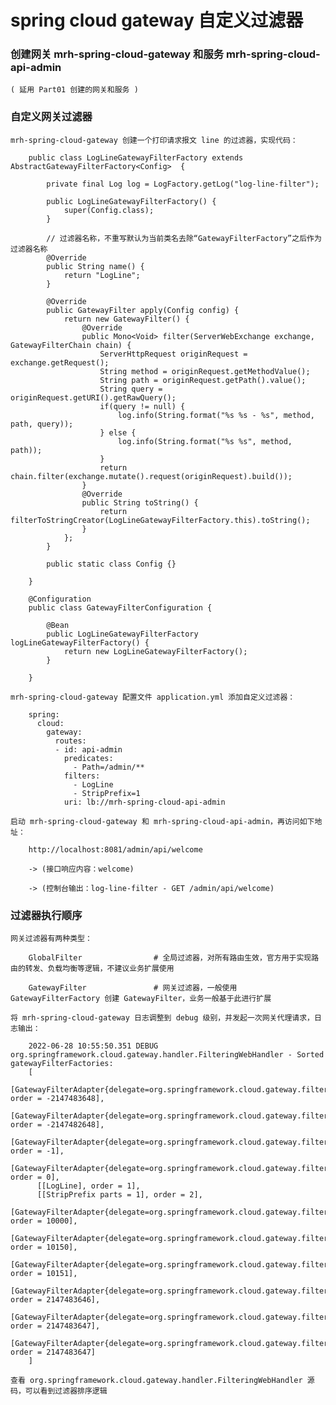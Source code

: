 
# spring cloud gateway 自定义过滤器

### 创建网关 mrh-spring-cloud-gateway 和服务 mrh-spring-cloud-api-admin

    ( 延用 Part01 创建的网关和服务 )

### 自定义网关过滤器

    mrh-spring-cloud-gateway 创建一个打印请求报文 line 的过滤器，实现代码：

        public class LogLineGatewayFilterFactory extends AbstractGatewayFilterFactory<Config>  {

            private final Log log = LogFactory.getLog("log-line-filter");

            public LogLineGatewayFilterFactory() {
                super(Config.class);
            }

            // 过滤器名称，不重写默认为当前类名去除“GatewayFilterFactory”之后作为过滤器名称
            @Override
            public String name() {
                return "LogLine";
            }

            @Override
            public GatewayFilter apply(Config config) {
                return new GatewayFilter() {
                    @Override
                    public Mono<Void> filter(ServerWebExchange exchange, GatewayFilterChain chain) {
                        ServerHttpRequest originRequest = exchange.getRequest();
                        String method = originRequest.getMethodValue();
                        String path = originRequest.getPath().value();
                        String query = originRequest.getURI().getRawQuery();
                        if(query != null) {
                            log.info(String.format("%s %s - %s", method, path, query));
                        } else {
                            log.info(String.format("%s %s", method, path));
                        }
                        return chain.filter(exchange.mutate().request(originRequest).build());
                    }
                    @Override
                    public String toString() {
                        return filterToStringCreator(LogLineGatewayFilterFactory.this).toString();
                    }
                };
            }

            public static class Config {}

        }

        @Configuration
        public class GatewayFilterConfiguration {

            @Bean
            public LogLineGatewayFilterFactory logLineGatewayFilterFactory() {
                return new LogLineGatewayFilterFactory();
            }

        }

    mrh-spring-cloud-gateway 配置文件 application.yml 添加自定义过滤器：

        spring:
          cloud:
            gateway:
              routes:
              - id: api-admin
                predicates:
                  - Path=/admin/**
                filters:
                  - LogLine
                  - StripPrefix=1
                uri: lb://mrh-spring-cloud-api-admin

    启动 mrh-spring-cloud-gateway 和 mrh-spring-cloud-api-admin，再访问如下地址：

        http://localhost:8081/admin/api/welcome

        -> (接口响应内容：welcome)

        -> (控制台输出：log-line-filter - GET /admin/api/welcome)

### 过滤器执行顺序

    网关过滤器有两种类型：

        GlobalFilter                # 全局过滤器，对所有路由生效，官方用于实现路由的转发、负载均衡等逻辑，不建议业务扩展使用

        GatewayFilter               # 网关过滤器，一般使用 GatewayFilterFactory 创建 GatewayFilter，业务一般基于此进行扩展

    将 mrh-spring-cloud-gateway 日志调整到 debug 级别，并发起一次网关代理请求，日志输出：

        2022-06-28 10:55:50.351 DEBUG org.springframework.cloud.gateway.handler.FilteringWebHandler - Sorted gatewayFilterFactories:
        [
          [GatewayFilterAdapter{delegate=org.springframework.cloud.gateway.filter.RemoveCachedBodyFilter@da28d03}, order = -2147483648],
          [GatewayFilterAdapter{delegate=org.springframework.cloud.gateway.filter.AdaptCachedBodyGlobalFilter@23da79eb}, order = -2147482648],
          [GatewayFilterAdapter{delegate=org.springframework.cloud.gateway.filter.NettyWriteResponseFilter@2007435e}, order = -1],
          [GatewayFilterAdapter{delegate=org.springframework.cloud.gateway.filter.ForwardPathFilter@4d157493}, order = 0],
          [[LogLine], order = 1],
          [[StripPrefix parts = 1], order = 2],
          [GatewayFilterAdapter{delegate=org.springframework.cloud.gateway.filter.RouteToRequestUrlFilter@ebda593}, order = 10000],
          [GatewayFilterAdapter{delegate=org.springframework.cloud.gateway.filter.ReactiveLoadBalancerClientFilter@485caa8f}, order = 10150],
          [GatewayFilterAdapter{delegate=org.springframework.cloud.gateway.filter.LoadBalancerServiceInstanceCookieFilter@2703d91}, order = 10151],
          [GatewayFilterAdapter{delegate=org.springframework.cloud.gateway.filter.WebsocketRoutingFilter@54c622a7}, order = 2147483646],
          [GatewayFilterAdapter{delegate=org.springframework.cloud.gateway.filter.NettyRoutingFilter@5be052ca}, order = 2147483647],
          [GatewayFilterAdapter{delegate=org.springframework.cloud.gateway.filter.ForwardRoutingFilter@5792c08c}, order = 2147483647]
        ]

    查看 org.springframework.cloud.gateway.handler.FilteringWebHandler 源码，可以看到过滤器排序逻辑
